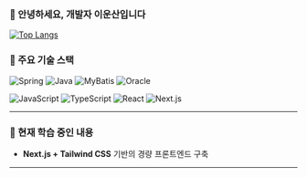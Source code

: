 ### 👋 안녕하세요, 개발자 이운산입니다

[![Top Langs](https://github-readme-stats.vercel.app/api/top-langs/?username=kianpas&layout=compact)](https://github.com/kianpas)

### 🔧 주요 기술 스택

<!-- Tech badges -->
![Spring](https://img.shields.io/badge/-Spring-green?style=for-the-badge&logo=spring&logoColor=fff)
![Java](https://img.shields.io/badge/-Java-007396?style=for-the-badge&logo=java&logoColor=fff)
![MyBatis](https://img.shields.io/badge/-MyBatis-red?style=for-the-badge&logo=apache&logoColor=fff)
![Oracle](https://img.shields.io/badge/-Oracle-F80000?style=for-the-badge&logo=oracle&logoColor=fff)

![JavaScript](https://img.shields.io/badge/-JavaScript-yellow?style=for-the-badge&logo=javascript)
![TypeScript](https://img.shields.io/badge/-TypeScript-blue?style=for-the-badge&logo=typescript&logoColor=fff)
![React](https://img.shields.io/badge/-React-61DAFB?style=for-the-badge&logo=react&logoColor=fff)
![Next.js](https://img.shields.io/badge/-Next.js-000?style=for-the-badge&logo=nextdotjs&logoColor=fff)

---

### 📘 현재 학습 중인 내용

- **Next.js + Tailwind CSS** 기반의 경량 프론트엔드 구축

---
